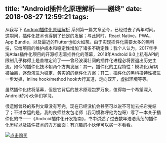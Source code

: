 title: "Android插件化原理解析——剧终"
date: 2018-08-27 12:59:21
tags:
---

从我写下 [Android插件化原理解析](http://weishu.me/2016/01/28/understand-plugin-framework-overview/) 系列第一篇文章至今，已经过去了两年时间。这期间，插件化技术也得到了长足的发展；与此同时，React Native，PWA，App Bundle，以及最近的Flutter也如火如荼。由于实现插件化需要太多的黑科技，它给项目的维护成本和稳定性增加了诸多不确定性；我个人认为，2017年手淘Atlas插件化项目的开源标志着插件化的落幕，2018年Android 9.0上私有API的限制几乎称得上是盖棺定论了——曾经波澜壮阔的插件化进程必将要退出历史主流。如今的插件化技术朝两个方向发展：其一，插件化的工程特性：模块化/解耦被抽离，逐渐演进为稳定、务实的的组件化方案；其二，插件化的黑科技特性被进一步发掘，inline hook/method hook大行其道，走向双开，虚拟环境等等。

虽然插件化终将落幕，但是它背后的技术原理包罗万象，值得每一个希望深入Android的小伙伴们学习。

很遗憾曾经的系列文章没有写完，现在已经没机会甚至可以说不可能去把它完结了；不过幸运的是，我的良师益友包老师（我习惯称呼他为包哥）写了一本关于插件化的书——《Android插件化开发指南》，书中讲述了过去数年浩浩荡荡的插件化历程以及插件技术的方方面面；有兴趣的小伙伴可以买一本看看。

<!--more-->

[![点击购买](http://7xp3xc.com1.z0.glb.clouddn.com/201605/1535348090511.png)][1]


[1]: https://item.m.jd.com/product/31188356430.html?utm_source=iosapp&utm_medium=appshare&utm_campaign=t_335139774&utm_term=Wxfriends
